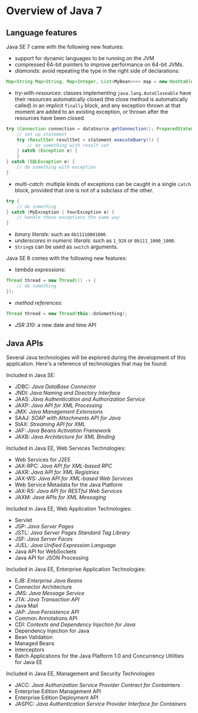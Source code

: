 # Overview of Java 7


## Language features

Java SE 7 came with the following new features:
- support for dynamic languages to be running on the JVM
- compressed 64-bit pointers to improve performance on 64-bit JVMs.
- *diamonds*: avoid repeating the type in the right side of declarations:

```java
Map<String Map<String, Map<Integer, List<MyBean>>>> map = new Hashtable<>();
```

- *try-with-resources*: classes implementing `java.lang.AutoCloseable` have their resources automatically closed (the close method is automatically called) in an implicit `finally` block, and any exception thrown at that moment are added to an existing exception, or thrown after the resources have been closed.

```java
try (Connection connection = dataSource.getConnection(); PreparedStatement statement = connection.prepareStatement(...)) {
    // set up statement
    try (ResultSet resultSet = statement.executeQuery()) {
        // do something with result set
    } catch (Exception e) {
    }
} catch (SQLException e) {
    // do something with exception
}
```

- *multi-catch*: multiple kinds of exceptions can be caught in a single `catch` block, provided that one is not of a subclass of the other.

```java
try {
    // do something
} catch (MyException | YourException e) {
    // handle these exceptions the same way
}
```

- *binary literals*: such as `0b11110001000`.
- *underscores in numeric literals*: such as `1_928` or `0b111_1000_1000`.
- `String`s can be used as `switch` arguments.

Java SE 8 comes with the following new features:
- *lambda expressions*:
```java
Thread thread = new Thread(() -> {
    // do something
});
```
- *method references*:
```java
Thread thread = new Thread(this::doSomething);
```
- *JSR 310*: a new date and time API


## Java APIs

Several Java technologies will be explored during the development of this application. Here's a reference of technologies that may be found:

Included in Java SE:
- JDBC: *Java DataBase Connector*
- JNDI: *Java Naming and Directory Interface*
- JAAS: *Java Authentication and Authorization Service*
- JAXP: *Java API for XML Processing*
- JMX: *Java Management Extensions*
- SAAJ: *SOAP with Attachments API for Java*
- StAX: *Streaming API for XML*
- JAF: *Java Beans Activation Framework*
- JAXB: *Java Architecture for XML Binding*

Included in Java EE, Web Services Technologies:
- Web Services for J2EE
- JAX-RPC: *Java API for XML-based RPC*
- JAXR: *Java API for XML Registries*
- JAX-WS: *Java API for XML-based Web Services*
- Web Service Metadata for the Java Platform
- JAX-RS: *Java API for RESTful Web Services*
- JAXM: *Java APIs for XML Messaging*

Included in Java EE, Web Application Technologies:
- Servlet
- JSP: *Java Server Pages*
- JSTL: *Java Server Pages Standard Tag Library*
- JSF: *Java Server Faces*
- JUEL: *Java Unified Expression Language*
- Java API for WebSockets
- Java API for JSON Processing

Included in Java EE, Enterprise Application Technologies:
- EJB: *Enterprise Java Beans*
- Connector Architecture
- JMS: *Java Message Service*
- JTA: *Java Transaction API*
- Java Mail
- JAP: *Java Persistence API*
- Common Annotations API
- CDI: *Contexts and Dependency Injection for Java*
- Dependency Injection for Java
- Bean Validation
- Managed Beans
- Interceptors
- Batch Applications for the Java Platform 1.0 and Concurrency Utilities for Java EE

Included in Java EE, Management and Security Technologies
- JACC: *Java Authorization Service Provider Contract for Containters*
- Enterprise Edition Management API
- Enterprise Edition Deployment API
- JASPIC: *Java Authentication Service Provider Interface for Containers*
